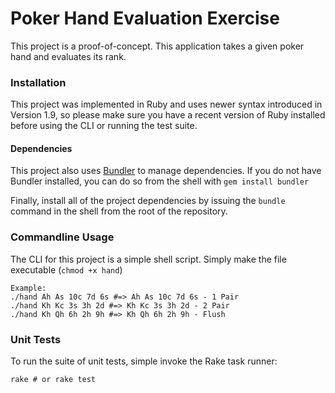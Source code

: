# Poker Hand Evaluation Exercise #

This project is a proof-of-concept. This application takes a given poker hand and evaluates its rank.

### Installation

This project was implemented in Ruby and uses newer syntax introduced in Version 1.9, so please make sure you have a recent version of Ruby installed before using the CLI or running the test suite.

#### Dependencies

This project also uses [Bundler](http://bundler.io) to manage dependencies.
If you do not have Bundler installed, you can do so from the shell with `gem install bundler`

Finally, install all of the project dependencies by issuing the `bundle` command in the shell from the root of the repository.

### Commandline Usage

The CLI for this project is a simple shell script. Simply make the file executable (`chmod +x hand`)

```shell
Example:
./hand Ah As 10c 7d 6s #=> Ah As 10c 7d 6s - 1 Pair
./hand Kh Kc 3s 3h 2d #=> Kh Kc 3s 3h 2d - 2 Pair
./hand Kh Qh 6h 2h 9h #=> Kh Qh 6h 2h 9h - Flush
```

### Unit Tests
To run the suite of unit tests, simple invoke the Rake task runner:

```shell
rake # or rake test
```